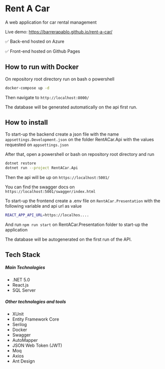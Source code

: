 # Rent A Car

A web application for car rental management 

Live demo: https://barrerapablo.github.io/rent-a-car/

:white_check_mark: Back-end hosted on Azure

:white_check_mark: Front-end hosted on Github Pages

## How to run with Docker

On repository root directory run on bash o powershell
```bash
docker-compose up -d
```
Then navigate to `http://localhost:8000/`

The database will be generated automatically on the api first run.

## How to install
To start-up the backend create a json file with the name `appsettings.Development.json` on the folder RentACar.Api with the values requested on `appsettings.json`

After that, open a powershell or bash on repository root directory and run
```bash
dotnet restore
dotnet run --project RentACar.Api
```
Then the api will be up on `https://localhost:5001/`

You can find the swagger docs on `https://localhost:5001/swagger/index.html`

To start-up the frontend create a .env file on `RentACar.Presentation` with the following variable and api url as value
```bash
REACT_APP_API_URL=https://localhos....
```
And run  ```npm run start``` on RentACar.Presentation folder to start-up the application

The database will be autogenerated on the first run of the API.


## Tech Stack
##### Main Technologies
- .NET 5.0
- React.js
- SQL Server

##### Other technologies and tools
- XUnit
- Entity Framework Core
- Serilog
- Docker
- Swagger
- AutoMapper
- JSON Web Token (JWT)
- Moq
- Axios
- Ant Design
